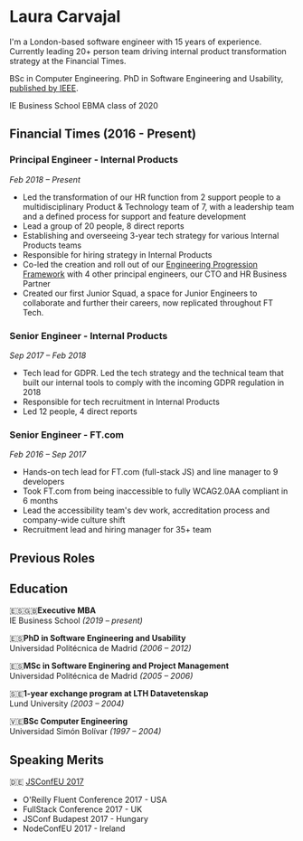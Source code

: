 # Laura Carvajal

I'm a London-based software engineer with 15 years of experience. Currently leading 20+ person team driving internal product transformation strategy at the Financial Times.

BSc in Computer Engineering. PhD in Software Engineering and Usability, [published by IEEE](https://ieeexplore.ieee.org/author/37086623000). 

IE Business School EBMA class of 2020

## Financial Times (2016 - Present)

### Principal Engineer - Internal Products
*Feb 2018 – Present*

- Led the transformation of our HR function from 2 support people to a multidisciplinary Product & Technology team of 7, with a leadership team and a defined process for support and feature development
- Lead a group of 20 people, 8 direct reports
- Establishing and overseeing 3-year tech strategy for various Internal Products teams
- Responsible for hiring strategy in Internal Products
- Co-led the creation and roll out of our [Engineering Progression Framework](https://engineering-progression.ft.com/) with 4 other principal engineers, our CTO and HR Business Partner
- Created our first Junior Squad, a space for Junior Engineers to collaborate and further their careers, now replicated throughout FT Tech.

### Senior Engineer - Internal Products
*Sep 2017 – Feb 2018*

- Tech lead for GDPR. Led the tech strategy and the technical team that built our internal tools to comply with the incoming GDPR regulation in 2018
- Responsible for tech recruitment in Internal Products
- Led 12 people, 4 direct reports

### Senior Engineer - FT.com
*Feb 2016 – Sep 2017*
- Hands-on tech lead for FT.com (full-stack JS) and line manager to 9 developers
- Took FT.com from being inaccessible to fully WCAG2.0AA compliant in 6 months
- Lead the accessibility team's dev work, accreditation process and company-wide culture shift
- Recruitment lead and hiring manager for 35+ team

## Previous Roles

## Education

🇪🇸🇬🇧**Executive MBA**  
IE Business School *(2019 – present)*

🇪🇸**PhD in Software Engineering and Usability**  
Universidad Politécnica de Madrid *(2006 – 2012)*

🇪🇸**MSc in Software Enginering and Project Management**  
Universidad Politécnica de Madrid *(2005 – 2006)*

🇸🇪**1-year exchange program at LTH Datavetenskap**  
Lund University *(2003 – 2004)*

🇻🇪**BSc Computer Engineering**  
Universidad Simón Bolívar *(1997 – 2004)*

## Speaking Merits
🇩🇪 [JSConfEU 2017](https://2017.jsconf.eu/speakers/laura-carvajal-yes-your-site-too-can-and-should-be-accessible-lessons-learned-from-building-ftcom.html)
- O'Reilly Fluent Conference 2017 - USA
- FullStack Conference 2017 - UK
- JSConf Budapest 2017 - Hungary
- NodeConfEU 2017 - Ireland
